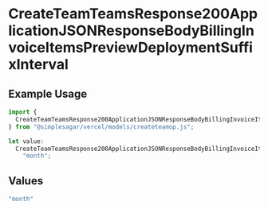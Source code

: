 # CreateTeamTeamsResponse200ApplicationJSONResponseBodyBillingInvoiceItemsPreviewDeploymentSuffixInterval

## Example Usage

```typescript
import {
  CreateTeamTeamsResponse200ApplicationJSONResponseBodyBillingInvoiceItemsPreviewDeploymentSuffixInterval,
} from "@simplesagar/vercel/models/createteamop.js";

let value:
  CreateTeamTeamsResponse200ApplicationJSONResponseBodyBillingInvoiceItemsPreviewDeploymentSuffixInterval =
    "month";
```

## Values

```typescript
"month"
```